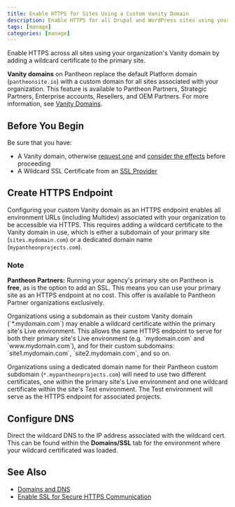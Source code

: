 ```yaml
---
title: Enable HTTPS for Sites Using a Custom Vanity Domain
description: Enable HTTPS for all Drupal and WordPress sites using your organization's custom vanity domain.
tags: [manage]
categories: [manage]
---
```

Enable HTTPS across all sites using your organization's Vanity domain by adding a wildcard certificate to the primary site.

**Vanity domains** on Pantheon replace the default Platform domain (`pantheonsite.io`) with a custom domain for all sites associated with your organization. This feature is available to Pantheon Partners, Strategic Partners, Enterprise accounts, Resellers, and OEM Partners. For more information, see [Vanity Domains](/docs/vanity-domains).
## Before You Begin
Be sure that you have:

- A Vanity domain, otherwise  [request one](/docs/vanity-domains/#request-the-vanity-domain) and [consider the effects](/docs/vanity-domains/#effects-and-considerations) before proceeding
- A Wildcard SSL Certificate from an [SSL Provider](/docs/enable-https#ssl-providers)

## Create HTTPS Endpoint
Configuring your custom Vanity domain as an HTTPS endpoint enables all environment URLs (including Multidev) associated with your organization to be accessible via HTTPS. This requires adding a wildcard certificate to the Vanity domain in use, which is either a subdomain of your primary site (`sites.mydomain.com`) or a dedicated domain name (`mypantheonprojects.com`).
<div class="alert alert-info">
<h3 class="info">Note</h3>
<p><strong>Pantheon Partners:</strong> Running your agency's primary site on Pantheon is <strong>free</strong>, as is the option to add an SSL. This means you can use your primary site as an HTTPS endpoint at no cost. This offer is available to Pantheon Partner organizations exclusively.
</p></div>
Organizations using a subdomain as their custom Vanity domain (`*.mydomain.com`) may enable a wildcard certificate within the primary site's Live environment. This allows the same HTTPS endpoint to serve for both their primary site's Live environment (e.g. `mydomain.com` and `www.mydomain.com`), and for their custom subdomains: `site1.mydomain.com`, `site2.mydomain.com`, and so on.

Organizations using a dedicated domain name for their Pantheon custom subdomain (`*.mypantheonprojects.com`) will need to use two different certificates, one within the primary site's Live environment and one wildcard certificate within the site's Test environment. The Test environment will serve as the HTTPS endpoint for associated projects.
## Configure DNS
Direct the wildcard DNS to the IP address associated with the wildcard cert. This can be found within the **Domains/SSL** tab for the environment where your wildcard certificated was loaded.
## See Also
- [Domains and DNS](/docs/domains)
- [Enable SSL for Secure HTTPS Communication](/docs/enable-https)
